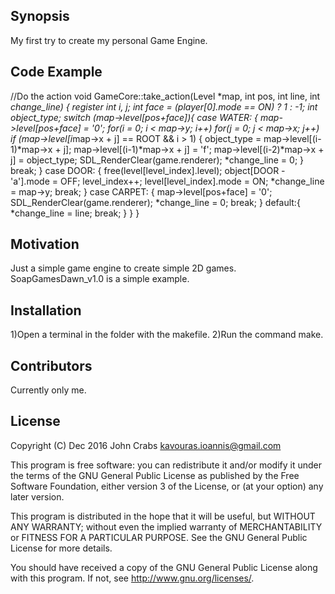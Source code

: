 ## Synopsis

My first try to create my personal Game Engine.

## Code Example
//Do the action
void GameCore::take_action(Level *map, int pos, int line, int *change_line)
{
	register int i, j;
	int face = (player[0].mode == ON) ? 1 : -1;
	int object_type;
	switch (map->level[pos+face]){
		case WATER: {
			map->level[pos+face] = '0';
			for(i = 0; i < map->y; i++)
				for(j = 0; j < map->x; j++)
					if (map->level[i*map->x + j] == ROOT && i > 1) {
						object_type = map->level[(i-1)*map->x + j];
						map->level[(i-1)*map->x + j] = 'f';
						map->level[(i-2)*map->x + j] = object_type;
						SDL_RenderClear(game.renderer);
						*change_line = 0;
					}
			break;
		}
		case DOOR: {
			free(level[level_index].level);
			object[DOOR - 'a'].mode = OFF;
			level_index++;
			level[level_index].mode = ON;
			*change_line = map->y;
			break;
		}
		case CARPET: {
			map->level[pos+face] = '0';
			SDL_RenderClear(game.renderer);
			*change_line = 0;
			break;
		}
		default:{
			*change_line = line;
			break;
		}
	}
}

## Motivation

Just a simple game engine to create simple 2D games. SoapGamesDawn_v1.0 is a simple example. 

## Installation

1)Open a terminal in the folder with the makefile.
2)Run the command make.

## Contributors

Currently only me.

## License
Copyright (C) Dec 2016 John Crabs <kavouras.ioannis@gmail.com>

This program is free software: you can redistribute it and/or modify
it under the terms of the GNU General Public License as published by
the Free Software Foundation, either version 3 of the License, or
(at your option) any later version.

This program is distributed in the hope that it will be useful,
but WITHOUT ANY WARRANTY; without even the implied warranty of
MERCHANTABILITY or FITNESS FOR A PARTICULAR PURPOSE.  See the
GNU General Public License for more details.

You should have received a copy of the GNU General Public License
along with this program.  If not, see <http://www.gnu.org/licenses/>.




